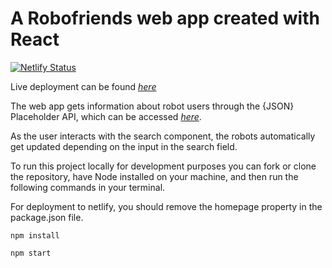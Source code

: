 # A Robofriends web app created with React
[![Netlify Status](https://api.netlify.com/api/v1/badges/d7b86032-a1c1-4047-84b5-7f2c8ee822e9/deploy-status)](https://app.netlify.com/sites/robofriendswithme/deploys)

Live deployment can be found [_here_](https://donmarvex.github.io/robofriends/)

The web app gets information about robot users through the {JSON} Placeholder API, which can be accessed  [_here_](https://jsonplaceholder.typicode.com/).

As the user interacts with the search component, the robots automatically get updated depending on the input in the search field.

To run this project locally for development purposes you can fork or clone the repository, have Node installed on your machine, and then run the following commands in your terminal.

For deployment to netlify, you should remove the homepage property in the package.json file.

`npm install`

`npm start`
